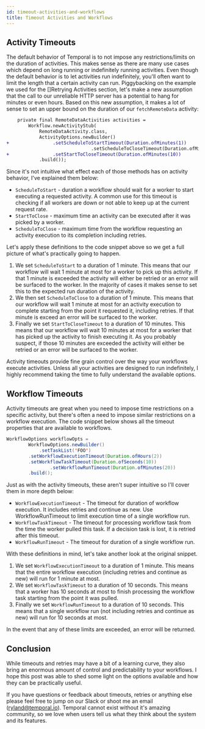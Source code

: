 ```yaml
---
id: timeout-activities-and-workflows
title: Timeout Activities and Workflows
---
```


## Activity Timeouts

The default behavior of Temporal is to not impose any restrictions/limits on the duration of activities. This makes sense as there are many use cases which depend on long running or indefinitely running activities. Even though the default behavior is to let activities run indefinitely, you'll often want to limit the length that a certain activity can run. Piggybacking on the example we used for the []Retrying Activities section, let's make a new assumption that the call to our unreliable HTTP server has a potential to hang for minutes or even hours. Based on this new assumption, it makes a lot of sense to set an upper bound on the duration of our `fetchRemoteData` activity:

```diff
    private final RemoteDataActivities activities =
        Workflow.newActivityStub(
            RemoteDataActivity.class,
            ActivityOptions.newBuilder()
+                .setScheduleToStartTimeout(Duration.ofMinutes(1))
							   .setScheduleToCloseTimeout(Duration.ofMinutes(20))
+                .setStartToCloseTimeout(Duration.ofMinutes(10))
            .build());
```

Since it's not intuitive what effect each of those methods has on activity behavior, I've explained them below:

- `ScheduleToStart` - duration a workflow should wait for a worker to start executing a requested activity. A common use for this timeout is checking if all workers are down or not able to keep up at the current request rate.
- `StartToClose` - maximum time an activity can be executed after it was picked by a worker.
- `ScheduleToClose` - maximum time from the workflow requesting an activity execution to its completion including retries.

Let's apply these definitions to the code snippet above so we get a full picture of what's practically going to happen.

1. We set `ScheduleToStart` to a duration of 1 minute. This means that our workflow will wait 1 minute at most for a worker to pick up this activity. If that 1 minute is exceeded the activity will either be retried or an error will be surfaced to the worker. In the majority of cases it makes sense to set this to the expected run duration of the activity.
2. We then set `ScheduleToClose` to a duration of 1 minute. This means that our workflow will wait 1 minute at most for an activity execution to complete starting from the point it requested it, including retries. If that minute is exceed an error will be surfaced to the worker.
3. Finally we set `StartToCloseTimeout`  to a duration of 10 minutes. This means that our workflow will wait 10 minutes at most for a worker that has picked up the activity to finish executing it. As you probably suspect, if those 10 minutes are exceeded the activity will either be retried or an error will be surfaced to the worker.

Activity timeouts provide fine grain control over the way your workflows execute activities. Unless all your activities are designed to run indefinitely, I highly recommend taking the time to fully understand the available options.

## Workflow Timeouts

Activity timeouts are great when you need to impose time restrictions on a specific activity, but there's often a need to impose similar restrictions on a workflow execution. The code snippet below shows all the timeout properties that are available to workflows.

```java
WorkflowOptions workflowOpts =
		WorkflowOptions.newBuilder()
		    .setTaskList('FOO')
        .setWorkflowExecutionTimeout(Duration.ofHours(2))
        .setWorkflowTaskTimeout(Duration.ofSeconds(10))
				.setWorkflowRunTimeout(Duration.ofMinutes(20))
		.build();
```

Just as with the activity timeouts, these aren't super intuitive so I'll cover them in more depth below:

- `WorkflowExecutionTimeout` - The timeout for duration of workflow execution. It includes retries and continue as new. Use WorkflowRunTimeout to limit execution time of a single workflow run.
- `WorkflowTaskTimeout` - The timeout for processing workflow task from the time the worker pulled this task. If a decision task is lost, it is retried after this timeout.
- `WorkflowRunTimeout` - The timeout for duration of a single workflow run.

With these definitions in mind, let's take another look at the original snippet.

1. We set `WorkflowExecutionTimeout` to a duration of 1 minute. This means that the entire workflow execution (including retries and continue as new) will run for 1 minute at most.
2. We set `WorkflowTaskTimeout` to a duration of 10 seconds. This means that a worker has 10 seconds at most to finish processing the workflow task starting from the point it was pulled.
3. Finally we set `WorkflowRunTimeout` to a duration of 10 seconds. This means that a single workflow run (not including retries and continue as new) will run for 10 seconds at most.

In the event that any of these limits are exceeded, an error will be returned.

## Conclusion

While timeouts and retries may have a bit of a learning curve, they also bring an enormous amount of control and predictability to your workflows. I hope this post was able to shed some light on the options available and how they can be practically useful.

If you have questions or feedback about timeouts, retries or anything else please feel free to jump on our Slack or shoot me an email (ryland@temporal.io). Temporal cannot exist without it's amazing community, so we love when users tell us what they think about the system and its features.
